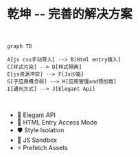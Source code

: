 # 乾坤 -- 完善的解决方案

<br>

```mermaid {theme: 'neutral', scale: 0.8}
graph TD

A[js css手动导入] --> B[Html entry接入]
C[样式污染] --> D[样式隔离]
E[js资源冲突] --> F[Js沙箱]
G[子应用概念弱] --> H[应用管理and预加载]
I[通讯方式] --> J[Elegant Api]
```

<br>

- 💃 Elegant API
- 💪 HTML Entry Access Mode
- 🛡 Style Isolation
- 🧳 JS Sandbox
- ⚡ Prefetch Assets


<style>
.slidev-layout.default {
  background-image: linear-gradient(225deg, #ffffff 0%, #ffffff 0%);
  font-size: 20px;

  
}
</style>